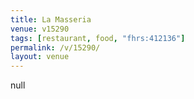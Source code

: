 ```yaml
---
title: La Masseria
venue: v15290
tags: [restaurant, food, "fhrs:412136"]
permalink: /v/15290/
layout: venue
---
```

null